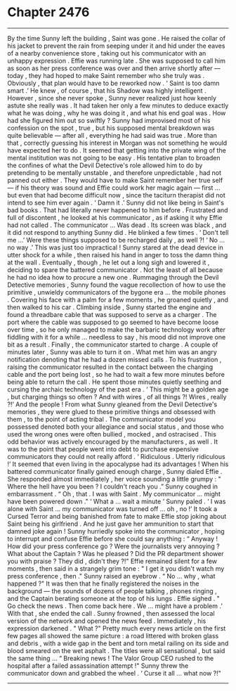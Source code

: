 
# Chapter 2476


---

By the time Sunny left the building , Saint was gone . He raised the collar of his jacket to prevent the rain from seeping under it and hid under the eaves of a nearby convenience store , taking out his communicator with an unhappy expression . Effie was running late . She was supposed to call him as soon as her press conference was over and then arrive shortly after — today , they had hoped to make Saint remember who she truly was .
Obviously , that plan would have to be reworked now .
‘ Saint is too damn smart .’
He knew , of course , that his Shadow was highly intelligent . However , since she never spoke , Sunny never realized just how keenly astute she really was . It had taken her only a few minutes to deduce exactly what he was doing , why he was doing it , and what his end goal was .
How had she figured him out so swiftly ? Sunny had improvised most of his confession on the spot , true , but his supposed mental breakdown was quite believable — after all , everything he had said was true . More than that , correctly guessing his interest in Morgan was not something he would have expected her to do .
It seemed that getting into the private wing of the mental institution was not going to be easy . His tentative plan to broaden the confines of what the Devil Detective's role allowed him to do by pretending to be mentally unstable , and therefore unpredictable , had not panned out either . They would have to make Saint remember her true self — if his theory was sound and Effie could work her magic again — first ... but even that had become difficult now , since the taciturn therapist did not intend to see him ever again .
‘ Damn it .’
Sunny did not like being in Saint's bad books . That had literally never happened to him before .
Frustrated and full of discontent , he looked at his communicator , as if asking it why Effie had not called .
The communicator ...
Was dead .
Its screen was black , and it did not respond to anything Sunny did .
He blinked a few times .
‘ Don't tell me ...’
Were these things supposed to be recharged daily , as well ?!
‘ No ... no way .’
This was just too impractical !
Sunny stared at the dead device in utter shock for a while , then raised his hand in anger to toss the damn thing at the wall . Eventually , though , he let out a long sigh and lowered it , deciding to spare the battered communicator .
Not the least of all because he had no idea how to procure a new one .
Rummaging through the Devil Detective memories , Sunny found the vague recollection of how to use the primitive , unwieldy communicators of the bygone era ... the mobile phones . Covering his face with a palm for a few moments , he groaned quietly , and then walked to his car .
Climbing inside , Sunny started the engine and found a threadbare cable that was supposed to serve as a charger . The port where the cable was supposed to go seemed to have become loose over time , so he only managed to make the barbaric technology work after fiddling with it for a while ... needless to say , his mood did not improve one bit as a result . Finally , the communicator started to charge .
A couple of minutes later , Sunny was able to turn it on . What met him was an angry notification denoting that he had a dozen missed calls .
To his frustration , raising the communicator resulted in the contact between the charging cable and the port being lost , so he had to wait a few more minutes before being able to return the call . He spent those minutes quietly seething and cursing the archaic technology of the past era .
‘ This might be a golden age , but charging things so often ? And with wires , of all things ?! Wires , really ?!’
And the people ! From what Sunny gleaned from the Devil Detective's memories , they were glued to these primitive things and obsessed with them , to the point of acting tribal . The communicator model you possessed denoted both your allegiance and social status , and those who used the wrong ones were often bullied , mocked , and ostracised . This odd behavior was actively encouraged by the manufacturers , as well .
It was to the point that people went into debt to purchase expensive communicators they could not really afford .
‘ Ridiculous . Utterly ridiculous !’
It seemed that even living in the apocalypse had its advantages !
When his battered communicator finally gained enough charge , Sunny dialed Effie . She responded almost immediately , her voice sounding a little grumpy :
" Where the hell have you been ? I couldn't reach you .”
Sunny coughed in embarrassment .
“ Oh , that . I was with Saint . My communicator ... might have been powered down ."
‘ What a ... wait a minute ’
Sunny paled .
‘ I was alone with Saint ... my communicator was turned off ... oh , no !’
It took a Cursed Terror and being banished from fate to make Effie stop joking about Saint being his girlfriend . And he just gave her ammunition to start that damned joke again !
Sunny hurriedly spoke into the communicator , hoping to interrupt and confuse Effie before she could say anything : “ Anyway ! How did your press conference go ? Were the journalists very annoying ? What about the Captain ? Was he pleased ? Did the PR department shower you with praise ? They did , didn't they ?!"
Effie remained silent for a few moments , then said in a strangely grim tone :
" I get it you didn't watch my press conference , then ."
Sunny raised an eyebrow .
“ No ... why , what happened ?"
It was then that he finally registered the noises in the background — the sounds of dozens of people talking , phones ringing , and the Captain berating someone at the top of his lungs .
Effie sighed .
" Go check the news . Then come back here . We ... might have a problem .’
With that , she ended the call .
Sunny frowned , then assessed the local version of the network and opened the news feed .
Immediately , his expression darkened .
" What ?"
Pretty much every news article on the first few pages all showed the same picture : a road littered with broken glass and debris , with a wide gap in the bent and torn metal railing on its side and blood smeared on the wet asphalt .
The titles were all sensational , but said the same thing ...
“ Breaking news ! The Valor Group CEO rushed to the hospital after a failed assassination attempt !"
Sunny threw the communicator down and grabbed the wheel .
‘ Curse it all ... what now ?!"

---

